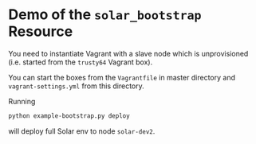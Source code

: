 # Demo of the `solar_bootstrap` Resource

You need to instantiate Vagrant with a slave node which is unprovisioned
(i.e. started from the `trusty64` Vagrant box).

You can start the boxes from the `Vagrantfile` in master directory and
`vagrant-settings.yml` from this directory.

Running
```bash
python example-bootstrap.py deploy
```
will deploy full Solar env to node `solar-dev2`.
